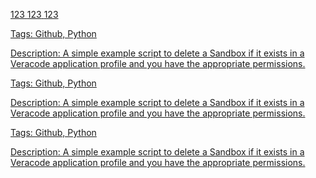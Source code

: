 <div class="row">
<div class="col-md-4">
<div class="project-tile">
<a href="https://github.com/christyson/veracode_delete_sandbox">
<p></p>
    <span><i class="fa fa-eye"></i>123</span>
    <span><i class="fa fa-star"></i>123</span>
    <span><i class="fa fa-code-fork"></i>123</span>
<p>

Tags: Github, Python
    
Description: A simple example script to delete a Sandbox if it exists in a Veracode application profile and you have the appropriate permissions.

</p>
</a>
</div>
</div>
<div class="col-md-4">
<div class="project-tile">
<a href="https://github.com/christyson/veracode_delete_sandbox">
<p class="stats"></p>
<p>

Tags: Github, Python
    
Description: A simple example script to delete a Sandbox if it exists in a Veracode application profile and you have the appropriate permissions.

</p>
</a>
</div>
</div>
<div class="col-md-4">
<div class="project-tile">
<a href="https://github.com/christyson/veracode_delete_sandbox">
<p class="stats"></p>
<p>

Tags: Github, Python
    
Description: A simple example script to delete a Sandbox if it exists in a Veracode application profile and you have the appropriate permissions.

</p>
</a>
</div>
</div>

